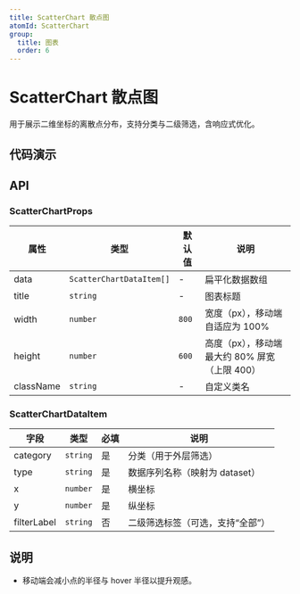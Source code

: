 ```yaml
---
title: ScatterChart 散点图
atomId: ScatterChart
group:
  title: 图表
  order: 6
---
```


# ScatterChart 散点图

用于展示二维坐标的离散点分布，支持分类与二级筛选，含响应式优化。

## 代码演示

<code src="../demos/charts/scatter.tsx" background="var(--main-bg-color)" iframe=540></code>

## API

### ScatterChartProps

| 属性 | 类型 | 默认值 | 说明 |
| --- | --- | --- | --- |
| data | `ScatterChartDataItem[]` | - | 扁平化数据数组 |
| title | `string` | - | 图表标题 |
| width | `number` | `800` | 宽度（px），移动端自适应为 100% |
| height | `number` | `600` | 高度（px），移动端最大约 80% 屏宽（上限 400）|
| className | `string` | - | 自定义类名 |

### ScatterChartDataItem

| 字段 | 类型 | 必填 | 说明 |
| --- | --- | --- | --- |
| category | `string` | 是 | 分类（用于外层筛选）|
| type | `string` | 是 | 数据序列名称（映射为 dataset）|
| x | `number` | 是 | 横坐标 |
| y | `number` | 是 | 纵坐标 |
| filterLabel | `string` | 否 | 二级筛选标签（可选，支持“全部”）|

## 说明
- 移动端会减小点的半径与 hover 半径以提升观感。 
